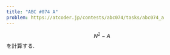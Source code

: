 ```yaml
---
title: "ABC #074 A"
problem: https://atcoder.jp/contests/abc074/tasks/abc074_a
---
```

$$ N^2-A $$ を計算する.
